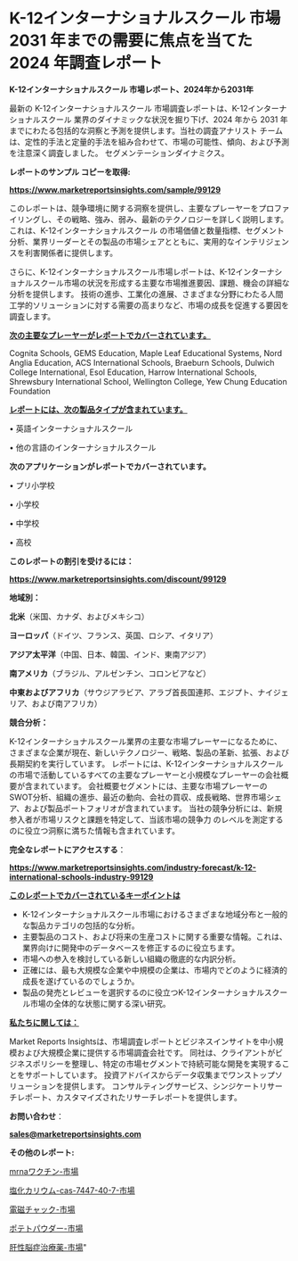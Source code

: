 # K-12インターナショナルスクール 市場 2031 年までの需要に焦点を当てた 2024 年調査レポート

<strong>K-12インターナショナルスクール 市場レポート、2024年から2031年</strong>

最新の K-12インターナショナルスクール 市場調査レポートは、K-12インターナショナルスクール 業界のダイナミックな状況を掘り下げ、2024 年から 2031 年までにわたる包括的な洞察と予測を提供します。当社の調査アナリスト チームは、定性的手法と定量的手法を組み合わせて、市場の可能性、傾向、および予測を注意深く調査しました。 セグメンテーションダイナミクス。



<strong>レポートのサンプル コピーを取得:</strong> <a href=https://www.marketreportsinsights.com/sample/99129>

<strong><u>https://www.marketreportsinsights.com/sample/99129</u></strong></a>

このレポートは、競争環境に関する洞察を提供し、主要なプレーヤーをプロファイリングし、その戦略、強み、弱み、最新のテクノロジーを詳しく説明します。 これは、K-12インターナショナルスクール の市場価値と数量指標、セグメント分析、業界リーダーとその製品の市場シェアとともに、実用的なインテリジェンスを利害関係者に提供します。

さらに、K-12インターナショナルスクール市場レポートは、K-12インターナショナルスクール市場の状況を形成する主要な市場推進要因、課題、機会の詳細な分析を提供します。 技術の進歩、工業化の進展、さまざまな分野にわたる人間工学的ソリューションに対する需要の高まりなど、市場の成長を促進する要因を調査します。



<strong><u>次の主要なプレーヤーがレポートでカバーされています。</u></strong>

Cognita Schools, GEMS Education, Maple Leaf Educational Systems, Nord Anglia Education, ACS International Schools, Braeburn Schools, Dulwich College International, Esol Education, Harrow International Schools, Shrewsbury International School, Wellington College, Yew Chung Education Foundation



<strong><u><b>レポートには、次の製品タイプが含まれています。</b></u></strong>

• 英語インターナショナルスクール

• 他の言語のインターナショナルスクール



<strong><b>次のアプリケーションがレポートでカバーされています。</b></strong>

• プリ小学校

• 小学校

• 中学校

• 高校



<strong><b>このレポートの割引を受けるには：</b></strong><a href=https://www.marketreportsinsights.com/discount/99129>

<strong><u>https://www.marketreportsinsights.com/discount/99129</u></strong></a>



<strong>地域別：</strong>



<strong>北米</strong>（米国、カナダ、およびメキシコ）



<strong>ヨーロッパ</strong>（ドイツ、フランス、英国、ロシア、イタリア）



<strong>アジア太平洋</strong>（中国、日本、韓国、インド、東南アジア）



<strong>南アメリカ</strong>（ブラジル、アルゼンチン、コロンビアなど）



<strong>中東およびアフリカ</strong>（サウジアラビア、アラブ首長国連邦、エジプト、ナイジェリア、および南アフリカ）



<strong>競合分析：</strong>

K-12インターナショナルスクール業界の主要な市場プレーヤーになるために、さまざまな企業が現在、新しいテクノロジー、戦略、製品の革新、拡張、および長期契約を実行しています。 レポートには、K-12インターナショナルスクールの市場で活動しているすべての主要なプレーヤーと小規模なプレーヤーの会社概要が含まれています。 会社概要セグメントには、主要な市場プレーヤーのSWOT分析、組織の進歩、最近の動向、会社の買収、成長戦略、世界市場シェア、および製品ポートフォリオが含まれています。 当社の競争分析には、新規参入者が市場リスクと課題を特定して、当該市場の競争力 のレベルを測定するのに役立つ洞察に満ちた情報も含まれています。



<strong>完全なレポートにアクセスする</strong>：

<a href=https://www.marketreportsinsights.com/industry-forecast/k-12-international-schools-industry-99129>

<strong><u>https://www.marketreportsinsights.com/industry-forecast/k-12-international-schools-industry-99129</u></strong></a>



<strong><u><b>このレポートでカバーされているキーポイントは</b></u></strong>
<ul>
  <li>K-12インターナショナルスクール市場におけるさまざまな地域分布と一般的な製品カテゴリの包括的な分析。</li>
  <li>主要製品のコスト、および将来の生産コストに関する重要な情報。これは、業界向けに開発中のデータベースを修正するのに役立ちます。</li>
  <li>市場への参入を検討している新しい組織の徹底的な内訳分析。</li>
  <li>正確には、最も大規模な企業や中規模の企業は、市場内でどのように経済的成長を遂げているのでしょうか。</li>
  <li>製品の発売とレビューを選択するのに役立つK-12インターナショナルスクール市場の全体的な状態に関する深い研究。</li>
</ul>


<strong><u><b>私たちに関しては：</b></u></strong>

Market Reports Insightsは、市場調査レポートとビジネスインサイトを中小規模および大規模企業に提供する市場調査会社です。 同社は、クライアントがビジネスポリシーを整理し、特定の市場セグメントで持続可能な開発を実現することをサポートしています。 投資アドバイスからデータ収集までワンストップソリューションを提供します。 コンサルティングサービス、シンジケートリサーチレポート、カスタマイズされたリサーチレポートを提供します。



<strong><b>お問い合わせ</b></strong>：

<a href=mailto:sales@marketreportsinsights.com>

<strong><u>sales@marketreportsinsights.com</u></strong></a>



<strong>その他のレポート:</strong>

<a href=https://www.linkedin.com/pulse/mrnaワクチン-市場-2023-swot-分析と成長率-2030-pr-news-hub-lzgvf/>mrnaワクチン-市場</a>

<a href=https://www.linkedin.com/pulse/塩化カリウム-cas-7447-40-7-市場-2030-年までの需要に焦点を当てた-fdndf/>塩化カリウム-cas-7447-40-7-市場</a>

<a href=https://www.linkedin.com/pulse/電磁チャック-市場-2023-総利益と主要ベンダー-2030-consumer-connection-collective-360-fdnmf/>電磁チャック-市場</a>

<a href=https://www.linkedin.com/pulse/ポテトパウダー-市場-2023-総合分析と事業成長戦略-2030-pr-news-hub-c0jtf/>ポテトパウダー-市場</a>

<a href=https://www.linkedin.com/pulse/肝性脳症治療薬-市場-2023-新興市場-将来の動向と市場需要-2030-oixlf/>肝性脳症治療薬-市場</a>"
